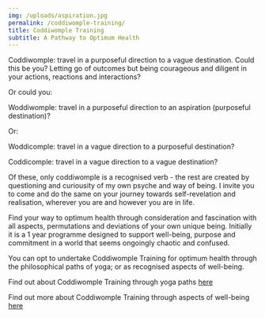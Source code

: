 ```yaml
---
img: /uploads/aspiration.jpg
permalink: /coddiwomple-training/
title: Coddiwomple Training
subtitle: A Pathway to Optimum Health
---
```

Coddiwomple: travel in a purposeful direction to a vague destination. Could this be you? Letting go of outcomes but being courageous and diligent in your actions, reactions and interactions?

O﻿r could you:

W﻿oddiwomple: travel in a purposeful direction to an aspiration (purposeful destination)? 

O﻿r:

W﻿oddicomple: travel in a vague direction to a purposeful destination?

C﻿oddicomple: travel in a vague direction to a vague destination?

Of these, only coddiwomple is a recognised verb - the rest are created by questioning and curiousity of my own psyche and way of being. I invite you to come and do the same on your journey towards self-revelation and realisation, wherever you are and however you are in life.

Find your way to optimum health through consideration and fascination with all aspects, permutations and deviations of your own unique being. Initially it is a 1 year programme designed to support well-being, purpose and commitment in a world that seems ongoingly chaotic and confused.  

You can opt to undertake Coddiwomple Training for optimum health through the philosophical paths of yoga; or as recognised aspects of well-being. 

Find out about Coddiwomple Training through yoga paths [here](https://www.dropbox.com/s/4wxuu7irdxls946/The%20Orange%20Initiative%20Information.pdf?dl=0)

Find out more about Coddiwomple Training through aspects of well-being [here](https://www.dropbox.com/s/ct41ai1dbkebocn/The%20Orange%20Inititative.pdf?dl=0)
